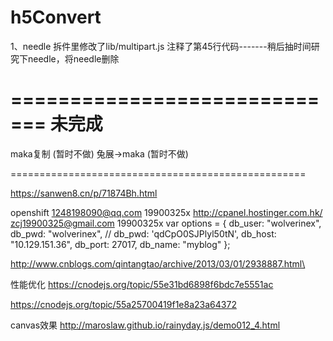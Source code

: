 # h5Convert

1、needle 拆件里修改了lib/multipart.js 注释了第45行代码-------稍后抽时间研究下needle，将needle删除


=============================
未完成
=============================
maka复制 (暂时不做)
兔展->maka (暂时不做)

===================================================

https://sanwen8.cn/p/71874Bh.html


openshift 1248198090@qq.com 19900325x
http://cpanel.hostinger.com.hk/    zcj19900325@gmail.com 19900325x
var options = {
    db_user: "wolverinex",
    db_pwd: "wolverinex",
    // db_pwd: 'qdCpO0SJPlyl50tN',
    db_host: "10.129.151.36",
    db_port: 27017,
    db_name: "myblog"
};


http://www.cnblogs.com/qintangtao/archive/2013/03/01/2938887.html\


性能优化
https://cnodejs.org/topic/55e31bd6898f6bdc7e5551ac

https://cnodejs.org/topic/55a25700419f1e8a23a64372

canvas效果
http://maroslaw.github.io/rainyday.js/demo012_4.html
